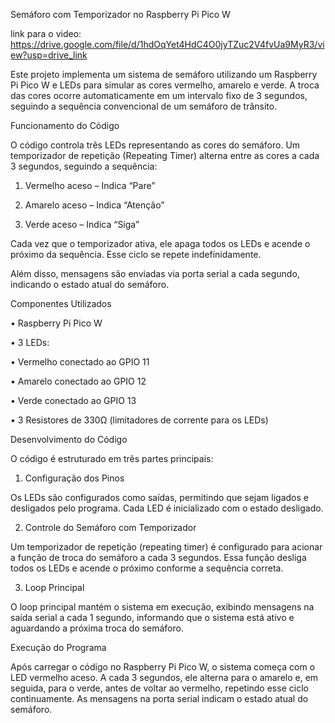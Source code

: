 Semáforo com Temporizador no Raspberry Pi Pico W

link para o video: https://drive.google.com/file/d/1hdOqYet4HdC4O0jyTZuc2V4fvUa9MyR3/view?usp=drive_link

Este projeto implementa um sistema de semáforo utilizando um Raspberry Pi Pico W e LEDs para simular as cores vermelho, amarelo e verde. A troca das cores ocorre automaticamente em um intervalo fixo de 3 segundos, seguindo a sequência convencional de um semáforo de trânsito.

Funcionamento do Código

O código controla três LEDs representando as cores do semáforo. Um temporizador de repetição (Repeating Timer) alterna entre as cores a cada 3 segundos, seguindo a sequência:
	
 1.	Vermelho aceso – Indica “Pare”
	
 2.	Amarelo aceso – Indica “Atenção”

 3.	Verde aceso – Indica “Siga”

Cada vez que o temporizador ativa, ele apaga todos os LEDs e acende o próximo da sequência. Esse ciclo se repete indefinidamente.

Além disso, mensagens são enviadas via porta serial a cada segundo, indicando o estado atual do semáforo.

Componentes Utilizados

 •	Raspberry Pi Pico W

 •	3 LEDs:

 •	Vermelho conectado ao GPIO 11

 •	Amarelo conectado ao GPIO 12

 •	Verde conectado ao GPIO 13

 •	3 Resistores de 330Ω (limitadores de corrente para os LEDs)

Desenvolvimento do Código

O código é estruturado em três partes principais:


1. Configuração dos Pinos

Os LEDs são configurados como saídas, permitindo que sejam ligados e desligados pelo programa. Cada LED é inicializado com o estado desligado.


2. Controle do Semáforo com Temporizador

Um temporizador de repetição (repeating timer) é configurado para acionar a função de troca do semáforo a cada 3 segundos. Essa função desliga todos os LEDs e acende o próximo conforme a sequência correta.


3. Loop Principal

O loop principal mantém o sistema em execução, exibindo mensagens na saída serial a cada 1 segundo, informando que o sistema está ativo e aguardando a próxima troca do semáforo.

Execução do Programa

Após carregar o código no Raspberry Pi Pico W, o sistema começa com o LED vermelho aceso. A cada 3 segundos, ele alterna para o amarelo e, em seguida, para o verde, antes de voltar ao vermelho, repetindo esse ciclo continuamente. As mensagens na porta serial indicam o estado atual do semáforo.
